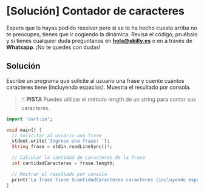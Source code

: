# [Solución]  Contador de caracteres

Espero que lo hayas podido resolver pero si se te ha hecho cuesta arriba no te preocupes, tienes que ir cogiendo la dinámica. Revisa el código, pruébalo y si tienes cualquier duda preguntanos en **hola@skilly.es** o en a través de **Whatsapp**.
¡No te quedes con dudas!

## Solución

Escribe un programa que solicite al usuario una frase y cuente cuántos caracteres tiene (incluyendo espacios). Muestra el resultado por consola.

> :black_joker: **PISTA**
> Puedes utilizar el método length de un string para contar sus caracteres.

~~~dart
import 'dart:io';

void main() {
  // Solicitar al usuario una frase
  stdout.write('Ingrese una frase: ');
  String frase = stdin.readLineSync()!;

  // Calcular la cantidad de caracteres de la frase
  int cantidadCaracteres = frase.length;

  // Mostrar el resultado por consola
  print('La frase tiene $cantidadCaracteres caracteres (incluyendo espacios).');
}
~~~